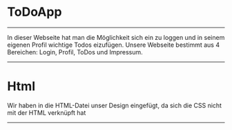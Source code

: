 # ToDoApp
***
In dieser Webseite hat man die Möglichkeit sich ein zu loggen und in seinem eigenen Profil wichtige Todos eizufügen. 
Unsere Webseite bestimmt aus 4 Bereichen: Login, Profil, ToDos und Impressum.
***

# Html
Wir haben in die HTML-Datei unser Design eingefügt, da sich die CSS nicht mit der HTML verknüpft hat
***

